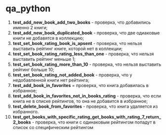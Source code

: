 # qa_python
    
1. **test_add_new_book_add_two_books** - проверка, что добавились именно 2 книги;
2. **test_add_new_book_duplicated_book** - проверка, что две одиаковые книги не добавятся в коллекцию;
3. **test_set_book_rating_book_is_apsent** - проверка, что нельзя выставить рейтинг книге, которой нет в коллекции;
4. **test_set_book_rating_rating_less_than_one** - проверка, что нельзя выставить рейтинг меньше 1;
5. **test_set_book_rating_more_than_10** - проверка, что нельзя выставить рейтинг больше 10;
6. **test_set_book_rating_not_added_book** - проверка, что у недобавленной книги нет рейтинга;
7. **test_add_book_in_favorites** = проверка, что книга добавилась в избранное;
8. **test_add_book_in_favorites_not_in_books_rating** - проверка, что если книга не в списке рейтингов, то она не добавится в избранное;
9. **test_delete_book_from_favorites** - проверка, что книга удаляется из избранного.
10. **test_get_books_with_specific_rating_get_books_with_rating_7_return_2_books** - проверка, что книги с одинаковым рейтингом попадут в список со специфическим рейтингом
